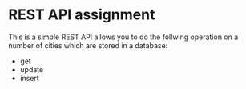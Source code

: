 # REST API assignment
This is a simple REST API allows you to do the follwing operation on a number of cities which are stored in a database:
- get
- update
- insert
